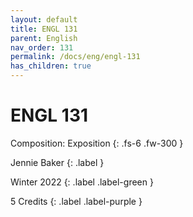 ```yaml
---
layout: default
title: ENGL 131
parent: English
nav_order: 131
permalink: /docs/eng/engl-131
has_children: true
---
```


# ENGL 131

Composition: Exposition
{: .fs-6 .fw-300 }

Jennie Baker
{: .label }

Winter 2022
{: .label .label-green }

5 Credits
{: .label .label-purple }
